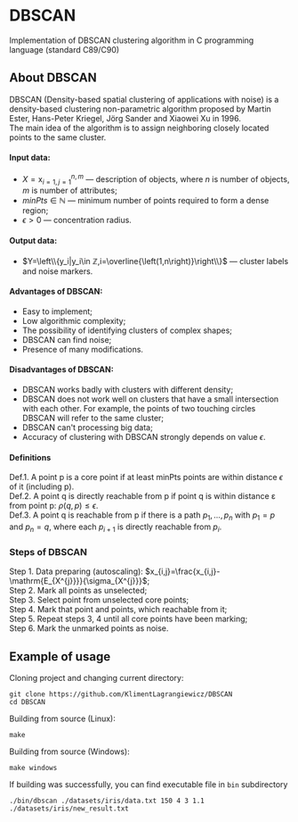 # DBSCAN
Implementation of DBSCAN clustering algorithm in C programming language (standard C89/C90)
## About DBSCAN  
DBSCAN (Density-based spatial clustering of applications with noise) is a density-based clustering non-parametric algorithm proposed by Martin Ester, Hans-Peter Kriegel, Jörg Sander and Xiaowei Xu in 1996.  
The main idea of the algorithm is to assign neighboring closely located points to the same cluster.  
#### Input data:
  +  $X=\mathrm{x}_{i=1,j=1}^{n,m}$ — description of objects, where $n$ is number of objects, $m$ is number of attributes;  
  +  $minPts \in ℕ$ — minimum number of points required to form a dense region;  
  +  $\epsilon > 0$ — concentration radius.
#### Output data:   
  +  $Y=\left\\{y_i|y_i\in ℤ,i=\overline{\left(1,n\right)}\right\\}$ — cluster labels and noise markers.
#### Advantages of DBSCAN:
  +  Easy to implement;  
  +  Low algorithmic complexity;  
  +  The possibility of identifying clusters of complex shapes;  
  +  DBSCAN can find noise;
  +  Presence of many modifications.  
#### Disadvantages of DBSCAN:   
  +  DBSCAN works badly with clusters with different density;  
  +  DBSCAN does not work well on clusters that have a small intersection with each other. For example, the points of two touching circles DBSCAN will refer to the same cluster;  
  +  DBSCAN can't processing big data;  
  +  Accuracy of clustering with DBSCAN strongly depends on value $\epsilon$.
#### Definitions
Def.1. A point p is a core point if at least minPts points are within distance $\epsilon$ of it (including p).  
Def.2. A point q is directly reachable from p if point q is within distance ε from point p: $\rho\left(q,p\right)\leqslant\epsilon$.  
Def.3. A point q is reachable from p if there is a path $p_1,\ldots,p_n$ with $p_1 = p$ and $p_n = q$, where each $p_{i+1}$ is directly reachable from $p_i$.
### Steps of DBSCAN
Step 1. Data preparing (autoscaling): $x_{i,j}=\frac{x_{i,j}-\mathrm{E_{X^{j}}}}{\sigma_{X^{j}}}$;  
Step 2. Mark all points as unselected;  
Step 3. Select point from unselected core points;  
Step 4. Mark that point and points, which reachable from it;  
Step 5. Repeat steps 3, 4 until all core points have been marking;  
Step 6. Mark the unmarked points as noise.
## Example of usage
Cloning project and changing current directory:
```
git clone https://github.com/KlimentLagrangiewicz/DBSCAN
cd DBSCAN
```
Building from source (Linux):
```
make
```
Building from source (Windows):
```
make windows
```
If building was successfully, you can find executable file in `bin` subdirectory
```
./bin/dbscan ./datasets/iris/data.txt 150 4 3 1.1 ./datasets/iris/new_result.txt
```
